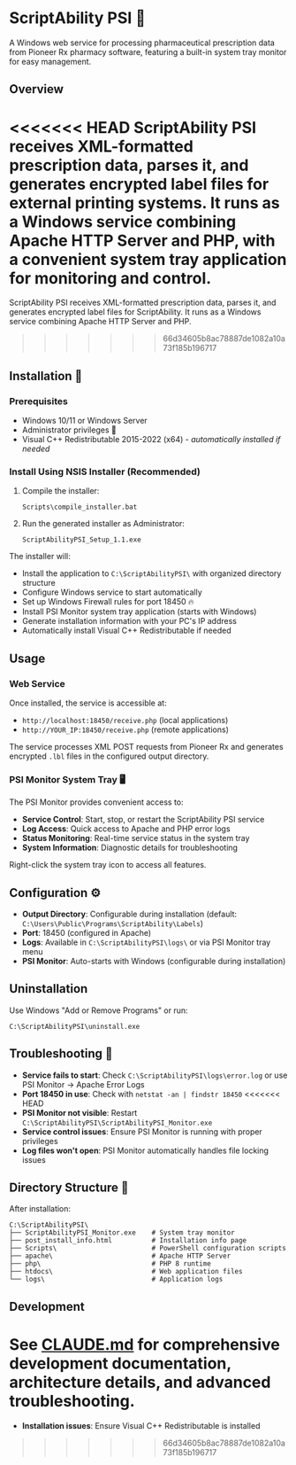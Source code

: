 # ScriptAbility PSI 💊

A Windows web service for processing pharmaceutical prescription data from Pioneer Rx pharmacy software, featuring a built-in system tray monitor for easy management.

## Overview

<<<<<<< HEAD
ScriptAbility PSI receives XML-formatted prescription data, parses it, and generates encrypted label files for external printing systems. It runs as a Windows service combining Apache HTTP Server and PHP, with a convenient system tray application for monitoring and control.
=======
ScriptAbility PSI receives XML-formatted prescription data, parses it, and generates encrypted label files for ScriptAbility. It runs as a Windows service combining Apache HTTP Server and PHP.
>>>>>>> 66d34605b8ac78887de1082a10a73f185b196717

## Installation 🚀

### Prerequisites
- Windows 10/11 or Windows Server
- Administrator privileges 🔑
- Visual C++ Redistributable 2015-2022 (x64) - *automatically installed if needed*

### Install Using NSIS Installer (Recommended)

1. Compile the installer:
   ```batch
   Scripts\compile_installer.bat
   ```

2. Run the generated installer as Administrator:
   ```
   ScriptAbilityPSI_Setup_1.1.exe
   ```

The installer will:
- Install the application to `C:\ScriptAbilityPSI\` with organized directory structure
- Configure Windows service to start automatically
- Set up Windows Firewall rules for port 18450 🔥
- Install PSI Monitor system tray application (starts with Windows)
- Generate installation information with your PC's IP address
- Automatically install Visual C++ Redistributable if needed

## Usage

### Web Service
Once installed, the service is accessible at:
- `http://localhost:18450/receive.php` (local applications)
- `http://YOUR_IP:18450/receive.php` (remote applications)

The service processes XML POST requests from Pioneer Rx and generates encrypted `.lbl` files in the configured output directory.

### PSI Monitor System Tray 🖥️
The PSI Monitor provides convenient access to:
- **Service Control**: Start, stop, or restart the ScriptAbility PSI service
- **Log Access**: Quick access to Apache and PHP error logs
- **Status Monitoring**: Real-time service status in the system tray
- **System Information**: Diagnostic details for troubleshooting

Right-click the system tray icon to access all features.

## Configuration ⚙️

- **Output Directory**: Configurable during installation (default: `C:\Users\Public\Programs\ScriptAbility\Labels`)
- **Port**: 18450 (configured in Apache)
- **Logs**: Available in `C:\ScriptAbilityPSI\logs\` or via PSI Monitor tray menu
- **PSI Monitor**: Auto-starts with Windows (configurable during installation)

## Uninstallation

Use Windows "Add or Remove Programs" or run:
```
C:\ScriptAbilityPSI\uninstall.exe
```

## Troubleshooting 🔧

- **Service fails to start**: Check `C:\ScriptAbilityPSI\logs\error.log` or use PSI Monitor → Apache Error Logs
- **Port 18450 in use**: Check with `netstat -an | findstr 18450`
<<<<<<< HEAD
- **PSI Monitor not visible**: Restart `C:\ScriptAbilityPSI\ScriptAbilityPSI_Monitor.exe`
- **Service control issues**: Ensure PSI Monitor is running with proper privileges
- **Log files won't open**: PSI Monitor automatically handles file locking issues

## Directory Structure 📁

After installation:
```
C:\ScriptAbilityPSI\
├── ScriptAbilityPSI_Monitor.exe    # System tray monitor
├── post_install_info.html          # Installation info page
├── Scripts\                        # PowerShell configuration scripts
├── apache\                         # Apache HTTP Server
├── php\                            # PHP 8 runtime
├── htdocs\                         # Web application files
└── logs\                           # Application logs
```

## Development

See [CLAUDE.md](CLAUDE.md) for comprehensive development documentation, architecture details, and advanced troubleshooting.
=======
- **Installation issues**: Ensure Visual C++ Redistributable is installed
>>>>>>> 66d34605b8ac78887de1082a10a73f185b196717

